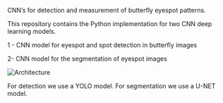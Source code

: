 CNN’s for detection and measurement of butterfly eyespot patterns.

This repository contains the Python implementation for two CNN deep learning models.

1 - CNN model for eyespot and spot detection in butterfly images

2- CNN model for the segmentation of eyespot images

![Architecture](/blob/main/images/system_overview.png)

For detection we use a YOLO model.
For segmentation we use a U-NET model.
